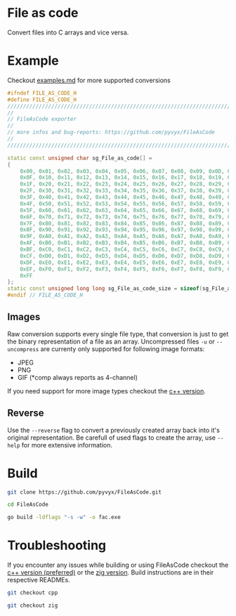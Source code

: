 # File as code
Convert files into C arrays and vice versa.

# Example
Checkout [examples.md](examples.md) for more supported conversions
``` c++
#ifndef FILE_AS_CODE_H
#define FILE_AS_CODE_H
//////////////////////////////////////////////////////////////////////////////////
//                                                                              //
// FileAsCode exporter                                                          //
//                                                                              //
// more infos and bug-reports: https://github.com/pyvyx/FileAsCode              //
//                                                                              //
//////////////////////////////////////////////////////////////////////////////////

static const unsigned char sg_File_as_code[] =
{
	0x00, 0x01, 0x02, 0x03, 0x04, 0x05, 0x06, 0x07, 0x08, 0x09, 0x0D, 0x0A, 0x0B, 0x0C, 0x0D, 0x0E,
	0x0F, 0x10, 0x11, 0x12, 0x13, 0x14, 0x15, 0x16, 0x17, 0x18, 0x19, 0x1A, 0x1B, 0x1C, 0x1D, 0x1E,
	0x1F, 0x20, 0x21, 0x22, 0x23, 0x24, 0x25, 0x26, 0x27, 0x28, 0x29, 0x2A, 0x2B, 0x2C, 0x2D, 0x2E,
	0x2F, 0x30, 0x31, 0x32, 0x33, 0x34, 0x35, 0x36, 0x37, 0x38, 0x39, 0x3A, 0x3B, 0x3C, 0x3D, 0x3E,
	0x3F, 0x40, 0x41, 0x42, 0x43, 0x44, 0x45, 0x46, 0x47, 0x48, 0x49, 0x4A, 0x4B, 0x4C, 0x4D, 0x4E,
	0x4F, 0x50, 0x51, 0x52, 0x53, 0x54, 0x55, 0x56, 0x57, 0x58, 0x59, 0x5A, 0x5B, 0x5C, 0x5D, 0x5E,
	0x5F, 0x60, 0x61, 0x62, 0x63, 0x64, 0x65, 0x66, 0x67, 0x68, 0x69, 0x6A, 0x6B, 0x6C, 0x6D, 0x6E,
	0x6F, 0x70, 0x71, 0x72, 0x73, 0x74, 0x75, 0x76, 0x77, 0x78, 0x79, 0x7A, 0x7B, 0x7C, 0x7D, 0x7E,
	0x7F, 0x80, 0x81, 0x82, 0x83, 0x84, 0x85, 0x86, 0x87, 0x88, 0x89, 0x8A, 0x8B, 0x8C, 0x8D, 0x8E,
	0x8F, 0x90, 0x91, 0x92, 0x93, 0x94, 0x95, 0x96, 0x97, 0x98, 0x99, 0x9A, 0x9B, 0x9C, 0x9D, 0x9E,
	0x9F, 0xA0, 0xA1, 0xA2, 0xA3, 0xA4, 0xA5, 0xA6, 0xA7, 0xA8, 0xA9, 0xAA, 0xAB, 0xAC, 0xAD, 0xAE,
	0xAF, 0xB0, 0xB1, 0xB2, 0xB3, 0xB4, 0xB5, 0xB6, 0xB7, 0xB8, 0xB9, 0xBA, 0xBB, 0xBC, 0xBD, 0xBE,
	0xBF, 0xC0, 0xC1, 0xC2, 0xC3, 0xC4, 0xC5, 0xC6, 0xC7, 0xC8, 0xC9, 0xCA, 0xCB, 0xCC, 0xCD, 0xCE,
	0xCF, 0xD0, 0xD1, 0xD2, 0xD3, 0xD4, 0xD5, 0xD6, 0xD7, 0xD8, 0xD9, 0xDA, 0xDB, 0xDC, 0xDD, 0xDE,
	0xDF, 0xE0, 0xE1, 0xE2, 0xE3, 0xE4, 0xE5, 0xE6, 0xE7, 0xE8, 0xE9, 0xEA, 0xEB, 0xEC, 0xED, 0xEE,
	0xEF, 0xF0, 0xF1, 0xF2, 0xF3, 0xF4, 0xF5, 0xF6, 0xF7, 0xF8, 0xF9, 0xFA, 0xFB, 0xFC, 0xFD, 0xFE,
	0xFF
};
static const unsigned long long sg_File_as_code_size = sizeof(sg_File_as_code) / sizeof(*sg_File_as_code);
#endif // FILE_AS_CODE_H
```

## Images
Raw conversion supports every single file type, that conversion is just to get the binary representation of a file as an array. Uncompressed files `-u` or `--uncompress` are currenty only supported for following image formats:  
 - JPEG
 - PNG
 - GIF (*comp always reports as 4-channel)

If you need support for more image types checkout the [c++ version](https://github.com/pyvyx/FileAsCode/tree/cpp).

## Reverse
Use the `--reverse` flag to convert a previously created array back into it's original representation. Be carefull of used flags to create the array, use `--help` for more extensive information.

# Build
``` bash
git clone https://github.com/pyvyx/FileAsCode.git
```
``` bash
cd FileAsCode
```
``` bash
go build -ldflags "-s -w" -o fac.exe
```

# Troubleshooting

If you encounter any issues while building or using FileAsCode checkout the [c++ version (preferred)](https://github.com/pyvyx/FileAsCode/tree/cpp) or the [zig version](https://github.com/pyvyx/FileAsCode/tree/zig). Build instructions are in their respective READMEs.

```bash
git checkout cpp
```
```bash
git checkout zig
```